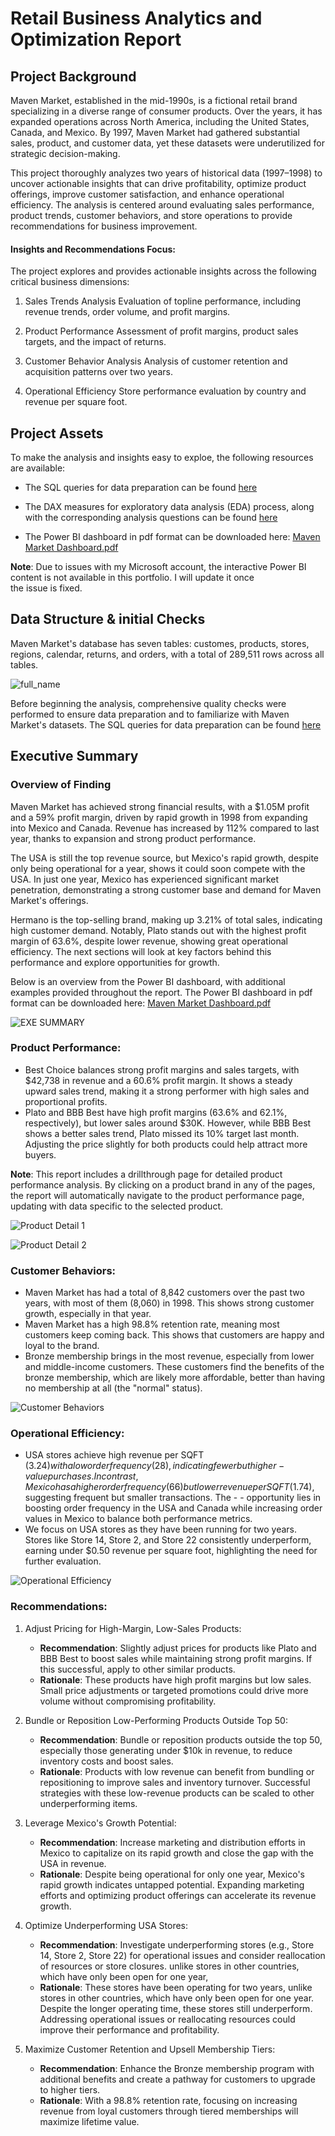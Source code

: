 # Retail Business Analytics and Optimization Report

## Project Background
Maven Market, established in the mid-1990s, is a fictional retail brand specializing in a diverse range of consumer products. Over the years, it has expanded operations across North America, including the United States, Canada, and Mexico. By 1997, Maven Market had gathered substantial sales, product, and customer data, yet these datasets were underutilized for strategic decision-making.

This project thoroughly analyzes two years of historical data (1997–1998) to uncover actionable insights that can drive profitability, optimize product offerings, improve customer satisfaction, and enhance operational efficiency. The analysis is centered around evaluating sales performance, product trends, customer behaviors, and store operations to provide recommendations for business improvement.

#### Insights and Recommendations Focus:
The project explores and provides actionable insights across the following critical business dimensions:

1. Sales Trends Analysis
Evaluation of topline performance, including revenue trends, order volume, and profit margins.

2. Product Performance
Assessment of profit margins, product sales targets, and the impact of returns.

3. Customer Behavior Analysis
Analysis of customer retention and acquisition patterns over two years.

4. Operational Efficiency
Store performance evaluation by country and revenue per square foot.


## Project Assets
To make the analysis and insights easy to exploe, the following resources are available:

- The SQL queries for data preparation can be found [here](https://mramadhankesapi.github.io/SQL-Queries-for-for-Rama-Kesa-Portfolio/)

- The DAX measures for exploratory data analysis (EDA) process, along with the corresponding analysis questions can be found [here](https://mramadhankesapi.github.io/DAX-Measures-for-Rama-Kesa-Portfolio/)

- The Power BI dashboard in pdf format can be downloaded here: [Maven Market Dashboard.pdf](https://github.com/user-attachments/files/18228058/Maven.Market.Dashboard.pdf)

**Note**: Due to issues with my Microsoft account, the interactive Power BI content is not available in this portfolio. I will update it once the issue is fixed.


## Data Structure & initial Checks
Maven Market's database has seven tables: customes, products, stores, regions, calendar, returns, and orders, with a total of 289,511 rows across all tables.

![full_name](https://github.com/user-attachments/assets/5918f224-027c-44de-8bc9-a2f46f588e7a)

Before beginning the analysis, comprehensive quality checks were performed to ensure data preparation and to familiarize with Maven Market's datasets. The SQL queries for data preparation can be found [here](https://mramadhankesapi.github.io/SQL-Queries-for-for-Rama-Kesa-Portfolio/)


## Executive Summary
### Overview of Finding
Maven Market has achieved strong financial results, with a $1.05M profit and a 59% profit margin, driven by rapid growth in 1998 from expanding into Mexico and Canada. Revenue has increased by 112% compared to last year, thanks to expansion and strong product performance.

The USA is still the top revenue source, but Mexico's rapid growth, despite only being operational for a year, shows it could soon compete with the USA. In just one year, Mexico has experienced significant market penetration, demonstrating a strong customer base and demand for Maven Market's offerings. 

Hermano is the top-selling brand, making up 3.21% of total sales, indicating high customer demand. Notably, Plato stands out with the highest profit margin of 63.6%, despite lower revenue, showing great operational efficiency. The next sections will look at key factors behind this performance and explore opportunities for growth.

Below is an overview from the Power BI dashboard, with additional examples provided throughout the report. The Power BI dashboard in pdf format can be downloaded here: [Maven Market Dashboard.pdf](https://github.com/user-attachments/files/18228058/Maven.Market.Dashboard.pdf)

![EXE SUMMARY](https://github.com/user-attachments/assets/bd0dd2bb-cf1f-4b63-a099-699ba282fc71)


### Product Performance:
- Best Choice balances strong profit margins and sales targets, with $42,738 in revenue and a 60.6% profit margin. It shows a steady upward sales trend, making it a strong performer with high sales and proportional profits.
- Plato and BBB Best have high profit margins (63.6% and 62.1%, respectively), but lower sales around $30K. However, while BBB Best shows a better sales trend, Plato missed its 10% target last month. Adjusting the price slightly for both products could help attract more buyers.

**Note**: This report includes a drillthrough page for detailed product performance analysis. By clicking on a product brand in any of the pages, the report will automatically navigate to the product performance page, updating with data specific to the selected product.

![Product Detail 1](https://github.com/user-attachments/assets/07b44c5a-df9d-4794-b7ea-2e0b6f401ac1)

![Product Detail 2](https://github.com/user-attachments/assets/23782158-3def-4122-83f5-e00cc1dc2c29)


### Customer Behaviors:
- Maven Market has had a total of 8,842 customers over the past two years, with most of them (8,060) in 1998. This shows strong customer growth, especially in that year.
- Maven Market has a high 98.8% retention rate, meaning most customers keep coming back. This shows that customers are happy and loyal to the brand.
- Bronze membership brings in the most revenue, especially from lower and middle-income customers. These customers find the benefits of the bronze membership, which are likely more affordable, better than having no membership at all (the "normal" status).

![Customer Behaviors](https://github.com/user-attachments/assets/430427b2-70be-4470-a048-4243dd164ed0)


### Operational Efficiency:
- USA stores achieve high revenue per SQFT ($3.24) with a low order frequency (28), indicating fewer but higher-value purchases. In contrast, Mexico has a higher order frequency (66) but lower revenue per SQFT ($1.74), suggesting frequent but smaller transactions. The - - opportunity lies in boosting order frequency in the USA and Canada while increasing order values in Mexico to balance both performance metrics.
- We focus on USA stores as they have been running for two years. Stores like Store 14, Store 2, and Store 22 consistently underperform, earning under $0.50 revenue per square foot, highlighting the need for further evaluation.

![Operational Efficiency](https://github.com/user-attachments/assets/467e5d00-ead8-4167-be73-1aa82c7cbe2f)


### Recommendations:
1. Adjust Pricing for High-Margin, Low-Sales Products:
   - **Recommendation**: Slightly adjust prices for products like Plato and BBB Best to boost sales while maintaining strong profit margins. If this successful, apply to other similar products.
   - **Rationale**: These products have high profit margins but low sales. Small price adjustments or targeted promotions could drive more volume without compromising profitability.

2. Bundle or Reposition Low-Performing Products Outside Top 50:
   - **Recommendation**: Bundle or reposition products outside the top 50, especially those generating under $10k in revenue, to reduce inventory costs and boost sales.
   - **Rationale**: Products with low revenue can benefit from bundling or repositioning to improve sales and inventory turnover. Successful strategies with these low-revenue products can be scaled to other underperforming items.

3. Leverage Mexico's Growth Potential:
   - **Recommendation**: Increase marketing and distribution efforts in Mexico to capitalize on its rapid growth and close the gap with the USA in revenue.
   - **Rationale**: Despite being operational for only one year, Mexico's rapid growth indicates untapped potential. Expanding marketing efforts and optimizing product offerings can accelerate its revenue growth.
  
4. Optimize Underperforming USA Stores:
   - **Recommendation**: Investigate underperforming stores (e.g., Store 14, Store 2, Store 22) for operational issues and consider reallocation of resources or store closures.
   unlike stores in other countries, which have only been open for one year,
   - **Rationale**: These stores have been operating for two years, unlike stores in other countries, which have only been open for one year. Despite the longer operating time, these stores still underperform. Addressing operational issues or reallocating resources could improve their performance and profitability.

5. Maximize Customer Retention and Upsell Membership Tiers:
   - **Recommendation**: Enhance the Bronze membership program with additional benefits and create a pathway for customers to upgrade to higher tiers.
   - **Rationale**: With a 98.8% retention rate, focusing on increasing revenue from loyal customers through tiered memberships will maximize lifetime value.




